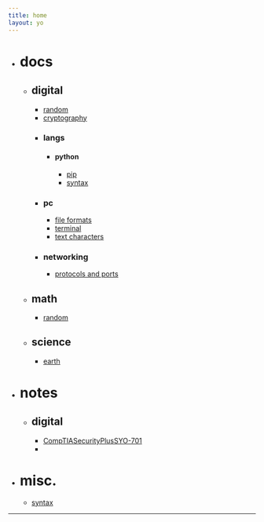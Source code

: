 ```yaml
---
title: home
layout: yo
---
```






- # docs
	- ## digital
		- [random](docs/digital/random.md)
		- [cryptography](docs/digital/cryptography.md)
		- ### langs
			- #### python
				- [pip](docs/digital/langs/python/pip.md)
				- [syntax](docs/digital/langs/python/syntax.md)
		- ### pc
			- [file formats](docs/digital/pc/fileFormats.md)
			- [terminal](docs/digital/pc/terminal.md)
			- [text characters](docs/digital/pc/textCharacters)
		 - ### networking
			- [protocols and ports](docs/digital/networking/protocolsAndPorts.md)
	- ## math
		- [random](docs/math/random.md)
	- ## science
		- [earth](docs/science/earth.md)
- # notes
	- ## digital
		- [CompTIASecurityPlusSYO-701](notes/digital/CompTIASecurityPlusSYO-701.md)
		- 
- # misc.
	- [syntax](misc/syntax.md)
 



---

